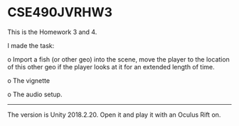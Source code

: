 # CSE490JVRHW3
This is the Homework 3 and 4.

I made the task:

o   Import a fish (or other geo) into the scene, 
move the player to the location of this other geo
if the player looks at it for an extended length of time.

o The vignette

o  The audio setup.

-----------------------------------------------------------
The version is Unity 2018.2.20. Open it and play it with an Oculus Rift on.
